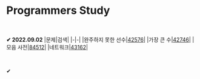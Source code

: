 # Programmers Study

&nbsp;

**✔ 2022.09.02**
|문제|검색|
|-|-|
|완주하지 못한 선수|[42576](https://school.programmers.co.kr/learn/courses/30/lessons/42576)|
|가장 큰 수|[42746](https://school.programmers.co.kr/learn/courses/30/lessons/42746)|
|모음 사전|[84512](https://school.programmers.co.kr/learn/courses/30/lessons/84512)|
|네트워크|[43162](https://school.programmers.co.kr/learn/courses/30/lessons/43162)|

&nbsp;

✔ 

&nbsp;
